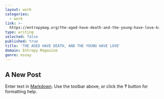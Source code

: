 ```yaml
---
layout: work
categories:
  - work
link: >-
  https://entropymag.org/the-aged-have-death-and-the-young-have-love-kawabatas-house-of-sleeping-beauties/
type: writing
selected: false
published: true
title: 'THE AGED HAVE DEATH, AND THE YOUNG HAVE LOVE'
domain: Entropy Magazine
genre: essay
---
```

## A New Post

Enter text in [Markdown](http://daringfireball.net/projects/markdown/). Use the toolbar above, or click the **?** button for formatting help.
